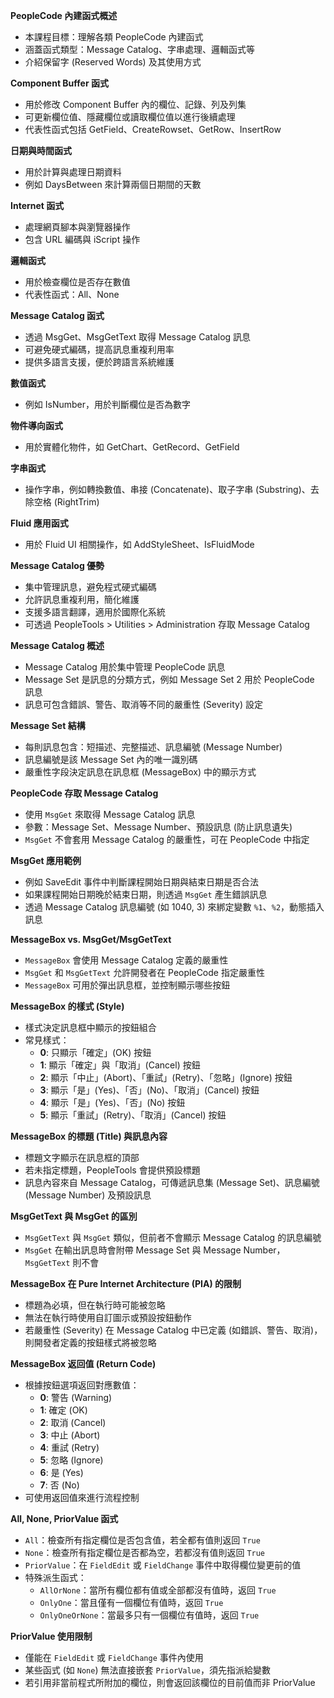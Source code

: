 **PeopleCode 內建函式概述**  
- 本課程目標：理解各類 PeopleCode 內建函式  
- 涵蓋函式類型：Message Catalog、字串處理、邏輯函式等  
- 介紹保留字 (Reserved Words) 及其使用方式  

**Component Buffer 函式**  
- 用於修改 Component Buffer 內的欄位、記錄、列及列集  
- 可更新欄位值、隱藏欄位或讀取欄位值以進行後續處理  
- 代表性函式包括 GetField、CreateRowset、GetRow、InsertRow  

**日期與時間函式**  
- 用於計算與處理日期資料  
- 例如 DaysBetween 來計算兩個日期間的天數  

**Internet 函式**  
- 處理網頁腳本與瀏覽器操作  
- 包含 URL 編碼與 iScript 操作  

**邏輯函式**  
- 用於檢查欄位是否存在數值  
- 代表性函式：All、None  

**Message Catalog 函式**  
- 透過 MsgGet、MsgGetText 取得 Message Catalog 訊息  
- 可避免硬式編碼，提高訊息重複利用率  
- 提供多語言支援，便於跨語言系統維護  

**數值函式**  
- 例如 IsNumber，用於判斷欄位是否為數字  

**物件導向函式**  
- 用於實體化物件，如 GetChart、GetRecord、GetField  

**字串函式**  
- 操作字串，例如轉換數值、串接 (Concatenate)、取子字串 (Substring)、去除空格 (RightTrim)  

**Fluid 應用函式**  
- 用於 Fluid UI 相關操作，如 AddStyleSheet、IsFluidMode  

**Message Catalog 優勢**  
- 集中管理訊息，避免程式硬式編碼  
- 允許訊息重複利用，簡化維護  
- 支援多語言翻譯，適用於國際化系統  
- 可透過 PeopleTools > Utilities > Administration 存取 Message Catalog  


**Message Catalog 概述**  
- Message Catalog 用於集中管理 PeopleCode 訊息  
- Message Set 是訊息的分類方式，例如 Message Set 2 用於 PeopleCode 訊息  
- 訊息可包含錯誤、警告、取消等不同的嚴重性 (Severity) 設定  

**Message Set 結構**  
- 每則訊息包含：短描述、完整描述、訊息編號 (Message Number)  
- 訊息編號是該 Message Set 內的唯一識別碼  
- 嚴重性字段決定訊息在訊息框 (MessageBox) 中的顯示方式  

**PeopleCode 存取 Message Catalog**  
- 使用 `MsgGet` 來取得 Message Catalog 訊息  
- 參數：Message Set、Message Number、預設訊息 (防止訊息遺失)  
- `MsgGet` 不會套用 Message Catalog 的嚴重性，可在 PeopleCode 中指定  

**MsgGet 應用範例**  
- 例如 SaveEdit 事件中判斷課程開始日期與結束日期是否合法  
- 如果課程開始日期晚於結束日期，則透過 `MsgGet` 產生錯誤訊息  
- 透過 Message Catalog 訊息編號 (如 1040, 3) 來綁定變數 `%1`、`%2`，動態插入訊息  

**MessageBox vs. MsgGet/MsgGetText**  
- `MessageBox` 會使用 Message Catalog 定義的嚴重性  
- `MsgGet` 和 `MsgGetText` 允許開發者在 PeopleCode 指定嚴重性  
- `MessageBox` 可用於彈出訊息框，並控制顯示哪些按鈕  


**MessageBox 的樣式 (Style)**  
- 樣式決定訊息框中顯示的按鈕組合  
- 常見樣式：
  - **0**: 只顯示「確定」(OK) 按鈕  
  - **1**: 顯示「確定」與「取消」(Cancel) 按鈕  
  - **2**: 顯示「中止」(Abort)、「重試」(Retry)、「忽略」(Ignore) 按鈕  
  - **3**: 顯示「是」(Yes)、「否」(No)、「取消」(Cancel) 按鈕  
  - **4**: 顯示「是」(Yes)、「否」(No) 按鈕  
  - **5**: 顯示「重試」(Retry)、「取消」(Cancel) 按鈕  

**MessageBox 的標題 (Title) 與訊息內容**  
- 標題文字顯示在訊息框的頂部  
- 若未指定標題，PeopleTools 會提供預設標題  
- 訊息內容來自 Message Catalog，可傳遞訊息集 (Message Set)、訊息編號 (Message Number) 及預設訊息  

**MsgGetText 與 MsgGet 的區別**  
- `MsgGetText` 與 `MsgGet` 類似，但前者不會顯示 Message Catalog 的訊息編號  
- `MsgGet` 在輸出訊息時會附帶 Message Set 與 Message Number，`MsgGetText` 則不會  

**MessageBox 在 Pure Internet Architecture (PIA) 的限制**  
- 標題為必填，但在執行時可能被忽略  
- 無法在執行時使用自訂圖示或預設按鈕動作  
- 若嚴重性 (Severity) 在 Message Catalog 中已定義 (如錯誤、警告、取消)，則開發者定義的按鈕樣式將被忽略  

**MessageBox 返回值 (Return Code)**  
- 根據按鈕選項返回對應數值：
  - **0**: 警告 (Warning)  
  - **1**: 確定 (OK)  
  - **2**: 取消 (Cancel)  
  - **3**: 中止 (Abort)  
  - **4**: 重試 (Retry)  
  - **5**: 忽略 (Ignore)  
  - **6**: 是 (Yes)  
  - **7**: 否 (No)  
- 可使用返回值來進行流程控制  

**All, None, PriorValue 函式**  
- `All`：檢查所有指定欄位是否包含值，若全都有值則返回 `True`  
- `None`：檢查所有指定欄位是否都為空，若都沒有值則返回 `True`  
- `PriorValue`：在 `FieldEdit` 或 `FieldChange` 事件中取得欄位變更前的值  
- 特殊派生函式：
  - `AllOrNone`：當所有欄位都有值或全部都沒有值時，返回 `True`  
  - `OnlyOne`：當且僅有一個欄位有值時，返回 `True`  
  - `OnlyOneOrNone`：當最多只有一個欄位有值時，返回 `True`  

**PriorValue 使用限制**  
- 僅能在 `FieldEdit` 或 `FieldChange` 事件內使用  
- 某些函式 (如 `None`) 無法直接嵌套 `PriorValue`，須先指派給變數  
- 若引用非當前程式所附加的欄位，則會返回該欄位的目前值而非 PriorValue  


